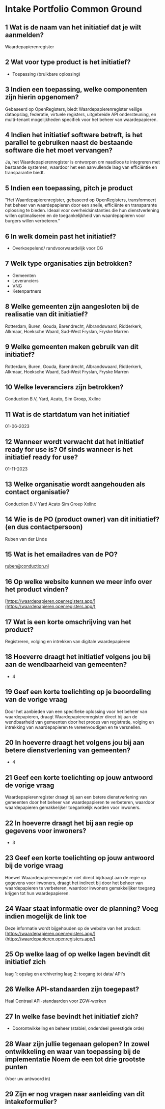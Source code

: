 # Intake Portfolio Common Ground

## 1 Wat is de naam van het initiatief dat je wilt aanmelden?

Waardepapierenregister

## 2 Wat voor type product is het initiatief?

- Toepassing (bruikbare oplossing)

## 3 Indien een toepassing, welke componenten zijn hierin opgenomen?

Gebaseerd op OpenRegisters, biedt Waardepapierenregister veilige dataopslag, federatie, virtuele registers, uitgebreide API ondersteuning, en multi-tenant mogelijkheden specifiek voor het beheer van waardepapieren.

## 4 Indien het initiatief software betreft, is het parallel te gebruiken naast de bestaande software die het moet vervangen?

Ja, het Waardepapierenregister is ontworpen om naadloos te integreren met bestaande systemen, waardoor het een aanvullende laag van efficiëntie en transparantie biedt.

## 5 Indien een toepassing, pitch je product

"Het Waardepapierenregister, gebaseerd op OpenRegisters, transformeert het beheer van waardepapieren door een snelle, efficiënte en transparante oplossing te bieden. Ideaal voor overheidsinstanties die hun dienstverlening willen optimaliseren en de toegankelijkheid van waardepapieren voor burgers willen verbeteren."

## 6 In welk domein past het initiatief?

- Overkoepelend/ randvoorwaardelijk voor CG

## 7 Welk type organisaties zijn betrokken?

- Gemeenten
- Leveranciers
- VNG
- Ketenpartners

## 8 Welke gemeenten zijn aangesloten bij de realisatie van dit initiatief?

Rotterdam, Buren, Gouda, Barendrecht, Albrandswaard, Ridderkerk, Alkmaar, Hoeksche Waard, Sud-West Fryslan, Fryske Marren

## 9 Welke gemeenten maken gebruik van dit initiatief?

Rotterdam, Buren, Gouda, Barendrecht, Albrandswaard, Ridderkerk, Alkmaar, Hoeksche Waard, Sud-West Fryslan, Fryske Marren

## 10 Welke leveranciers zijn betrokken?

Conduction B.V, Yard, Acato, Sim Groep, Xxllnc

## 11 Wat is de startdatum van het initiatief

01-06-2023

## 12 Wanneer wordt verwacht dat het initiatief ready for use is? Of sinds wanneer is het initiatief ready for use?

01-11-2023

## 13 Welke organisatie wordt aangehouden als contact organisatie?

Conduction B.V
Yard
Acato
Sim Groep
Xxllnc

## 14 Wie is de PO (product owner) van dit initiatief? (en dus contactpersoon)

Ruben van der Linde

## 15 Wat is het emailadres van de PO?

<ruben@conduction.nl>

## 16 Op welke website kunnen we meer info over het product vinden?

[https://waardepapieren.openregisters.app/](https://waardepapieren.openregisters.app/)

## 17 Wat is een korte omschrijving van het product?

Registreren, volging en intrekken van digitale waardepapieren

## 18 Hoeverre draagt het initiatief volgens jou bij aan de wendbaarheid van gemeenten?

- 4

## 19 Geef een korte toelichting op je beoordeling van de vorige vraag

Door het aanbieden van een specifieke oplossing voor het beheer van waardepapieren, draagt Waardepapierenregister direct bij aan de wendbaarheid van gemeenten door het proces van registratie, volging en intrekking van waardepapieren te vereenvoudigen en te versnellen.

## 20 In hoeverre draagt het volgens jou bij aan betere dienstverlening van gemeenten?

- 4

## 21 Geef een korte toelichting op jouw antwoord de vorige vraag

Waardepapierenregister draagt bij aan een betere dienstverlening van gemeenten door het beheer van waardepapieren te verbeteren, waardoor waardepapieren gemakkelijker toegankelijk worden voor inwoners.

## 22 In hoeverre draagt het bij aan regie op gegevens voor inwoners?

- 3

## 23 Geef een korte toelichting op jouw antwoord bij de vorige vraag

Hoewel Waaardepapierenregister niet direct bijdraagt aan de regie op gegevens voor inwoners, draagt het indirect bij door het beheer van waardepapieren te verbeteren, waardoor inwoners gemakkelijker toegang krijgen tot hun waardepapieren.

## 24 Waar staat informatie over de planning? Voeg indien mogelijk de link toe

Deze informatie wordt bijgehouden op de website van het product: [https://waardepapieren.openregisters.app/](https://waardepapieren.openregisters.app/)

## 25 Op welke laag of op welke lagen bevindt dit initiatief zich

laag 1: opslag en archivering
laag 2: toegang tot data/ API's

## 26 Welke API-standaarden zijn toegepast?

Haal Centraal
API-standaarden voor ZGW-werken

## 27 In welke fase bevindt het initiatief zich?

- Doorontwikkeling en beheer (stabiel, onderdeel gevestigde orde)

## 28 Waar zijn jullie tegenaan gelopen? In zowel ontwikkeling en waar van toepassing bij de implementatie Noem de een tot drie grootste punten

(Voer uw antwoord in)

## 29 Zijn er nog vragen naar aanleiding van dit intakeformulier?
